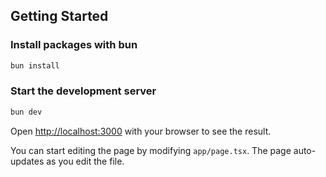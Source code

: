 ## Getting Started

### Install packages with bun
```bash
bun install
```

### Start the development server
```bash
bun dev
```
Open [http://localhost:3000](http://localhost:3000) with your browser to see the result.

You can start editing the page by modifying `app/page.tsx`. The page auto-updates as you edit the file.

